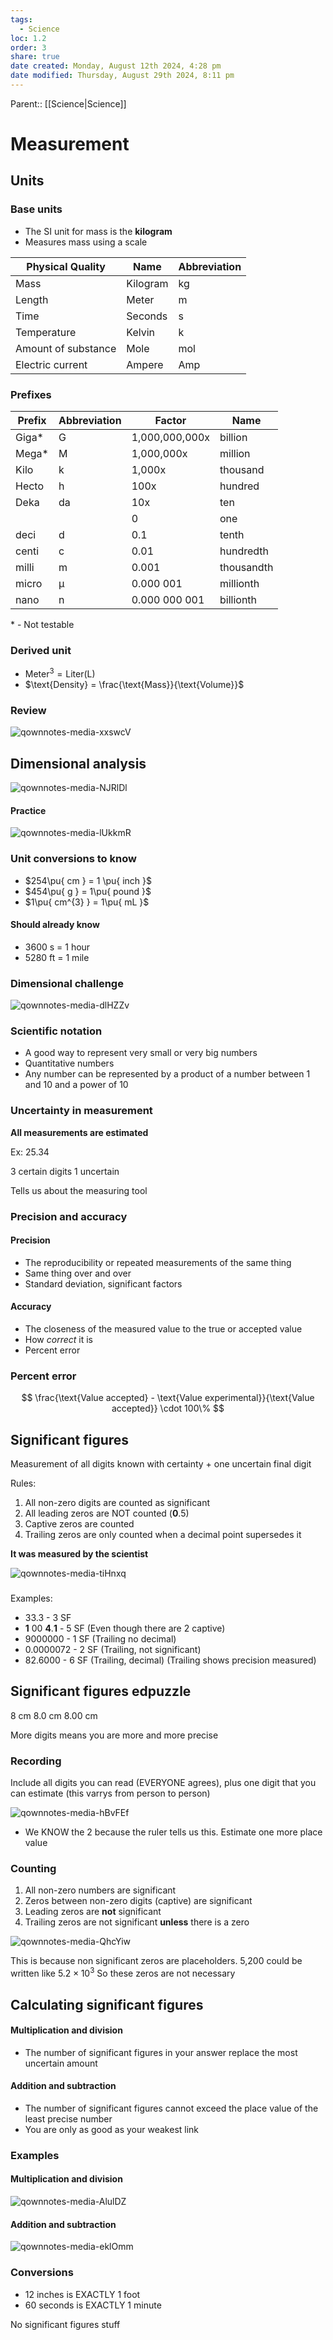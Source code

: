 ```yaml
---
tags:
  - Science
loc: 1.2
order: 3
share: true
date created: Monday, August 12th 2024, 4:28 pm
date modified: Thursday, August 29th 2024, 8:11 pm
---
```

  
Parent:: [[Science|Science]]  
  
# Measurement  
  
## Units  
  
### Base units  
  
- The SI unit for mass is the **kilogram**  
- Measures mass using a scale  
  
| Physical Quality    | Name     | Abbreviation |  
| ------------------- | -------- | ------------ |  
| Mass                | Kilogram | kg           |  
| Length              | Meter    | m            |  
| Time                | Seconds  | s            |  
| Temperature         | Kelvin   | k            |  
| Amount of substance | Mole     | mol          |  
| Electric current    | Ampere   | Amp          |  
  
### Prefixes  
  
| Prefix | Abbreviation | Factor         | Name       |  
| ------ | ------------ | -------------- | ---------- |  
| Giga\* | G            | 1,000,000,000x | billion    |  
| Mega\* | M            | 1,000,000x     | million    |  
| Kilo   | k            | 1,000x         | thousand   |  
| Hecto  | h            | 100x           | hundred    |  
| Deka   | da           | 10x            | ten        |  
|        |              | 0              | one        |  
| deci   | d            | 0\.1           | tenth      |  
| centi  | c            | 0\.01          | hundredth  |  
| milli  | m            | 0\.001         | thousandth |  
| micro  | μ            | 0\.000 001     | millionth  |  
| nano   | n            | 0\.000 000 001 | billionth  |  
  
\* - Not testable  
  
### Derived unit  
  
- $\text{Meter}^{3} = \text{Liter(L)}$  
- $\text{Density} = \frac{\text{Mass}}{\text{Volume}}$  
  
### Review  
  
![qownnotes-media-xxswcV](https://xrgkyc5aexvkc7oh.public.blob.vercel-storage.com/vault/qownnotes-media-xxswcV-DPO43KXyWquhcxhW3yfGrA4RDwcucn.png)  
  
## Dimensional analysis  
  
![qownnotes-media-NJRlDl](https://xrgkyc5aexvkc7oh.public.blob.vercel-storage.com/vault/qownnotes-media-NJRlDl-kNB7cirgkmPxJX66FyYPaLswGYaSX2.png)  
  
#### Practice  
  
![qownnotes-media-lUkkmR](https://xrgkyc5aexvkc7oh.public.blob.vercel-storage.com/vault/qownnotes-media-lUkkmR-psQjWYy7qR3Ojr6KNLy1tON9qRgEb0.png)  
  
### Unit conversions to know  
  
- $254\pu{ cm } = 1 \pu{ inch }$  
- $454\pu{ g } = 1\pu{ pound }$  
- $1\pu{ cm^{3} } = 1\pu{ mL }$  
  
#### Should already know  
  
- 3600 s = 1 hour  
- 5280 ft = 1 mile  
  
### Dimensional challenge  
  
![qownnotes-media-dlHZZv](https://xrgkyc5aexvkc7oh.public.blob.vercel-storage.com/vault/qownnotes-media-dlHZZv-v8P0IJyKl3kCB6LONbRrU7GiCvkbnu.png)  
  
### Scientific notation  
  
- A good way to represent very small or very big numbers  
- Quantitative numbers  
- Any number can be represented by a product of a number between 1 and 10 and a power of 10  
  
### Uncertainty in measurement  
  
**All measurements are estimated**  
  
Ex: 25.34  
  
3 certain digits 1 uncertain  
  
Tells us about the measuring tool  
  
### Precision and accuracy  
  
#### Precision  
  
- The reproducibility or repeated measurements of the same thing  
- Same thing over and over  
- Standard deviation, significant factors  
  
#### Accuracy  
  
- The closeness of the measured value to the true or accepted value  
- How _correct_ it is  
- Percent error  
  
### Percent error  
  
$$  
\frac{\text{Value accepted} - \text{Value experimental}}{\text{Value accepted}} \cdot 100\%  
$$  
  
## Significant figures  
  
Measurement of all digits known with certainty + one uncertain final digit  
  
Rules:  
  
1. All non-zero digits are counted as significant  
2. All leading zeros are NOT counted (**0**.5)  
3. Captive zeros are counted  
4. Trailing zeros are only counted when a decimal point supersedes it  
  
**It was measured by the scientist**  
  
![qownnotes-media-tiHnxq](https://xrgkyc5aexvkc7oh.public.blob.vercel-storage.com/vault/qownnotes-media-tiHnxq-Pm2YvrRtndwujWuB1AcVPs4uDAyrHN.png)  
  
###  
  
  
Examples:  
  
- 33\.3 - 3 SF  
- **1** 00 **4**.**1** - 5 SF (Even though there are 2 captive)  
- 9000000 - 1 SF (Trailing no decimal)  
- 0\.0000072 - 2 SF (Trailing, not significant)  
- 82\.6000 - 6 SF (Trailing, decimal) (Trailing shows precision measured)  
  
## Significant figures edpuzzle  
  
8 cm 8.0 cm 8.00 cm  
  
More digits means you are more and more precise  
  
### Recording  
  
Include all digits you can read (EVERYONE agrees), plus one digit that you can estimate (this varrys from person to person)  
  
![qownnotes-media-hBvFEf](https://xrgkyc5aexvkc7oh.public.blob.vercel-storage.com/vault/qownnotes-media-hBvFEf-klCy8bAxhailQE2v6qL15icDrWDCic.png)  
  
- We KNOW the 2 because the ruler tells us this. Estimate one more place value  
  
### Counting  
  
1. All non-zero numbers are significant  
2. Zeros between non-zero digits (captive) are significant  
3. Leading zeros are **not** significant  
4. Trailing zeros are not significant **unless** there is a zero  
  
![qownnotes-media-QhcYiw](https://xrgkyc5aexvkc7oh.public.blob.vercel-storage.com/vault/qownnotes-media-QhcYiw-nJGhXuSTrz9y2bWS2hs4Y4eiIueMEx.png)  
  
This is because non significant zeros are placeholders. 5,200 could be written like $5.2\times10^{3}$ So these zeros are not necessary  
  
## Calculating significant figures  
  
#### Multiplication and division  
  
- The number of significant figures in your answer replace the most uncertain amount  
  
#### Addition and subtraction  
  
- The number of significant figures cannot exceed the place value of the least precise number  
- You are only as good as your weakest link  
  
### Examples  
  
#### Multiplication and division  
  
![qownnotes-media-AlulDZ](https://xrgkyc5aexvkc7oh.public.blob.vercel-storage.com/vault/qownnotes-media-AlulDZ-dDNi9mioX4yqjYVwkXGgZDig43cpLp.png)  
  
#### Addition and subtraction  
  
![qownnotes-media-eklOmm](https://xrgkyc5aexvkc7oh.public.blob.vercel-storage.com/vault/qownnotes-media-eklOmm-Twn5cB1pmPC6qVdantxiwzbfQM4PUK.png)  
  
### Conversions  
  
- 12 inches is EXACTLY 1 foot  
- 60 seconds is EXACTLY 1 minute  
  
No significant figures stuff  
